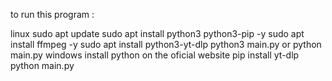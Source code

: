 to run this program : 

linux
  sudo apt update
  sudo apt install python3 python3-pip -y
  sudo apt install ffmpeg -y
  sudo apt install python3-yt-dlp
  python3 main.py or python main.py
windows 
  install python on the oficial website
  pip install yt-dlp
  python main.py
